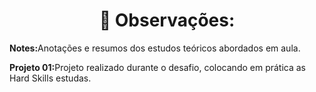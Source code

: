 <h1 align="center">📌 Observações:</h1>
<p><strong>Notes:</strong>Anotações e resumos dos estudos teóricos abordados em aula.</p>
<p><strong>Projeto 01:</strong>Projeto realizado durante o desafio, colocando em prática as Hard Skills estudas.</p>

